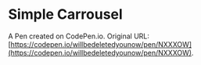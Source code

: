 # Simple Carrousel

A Pen created on CodePen.io. Original URL: [https://codepen.io/willbedeletedyounow/pen/NXXXOW](https://codepen.io/willbedeletedyounow/pen/NXXXOW).

